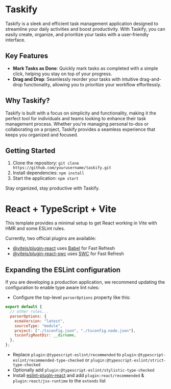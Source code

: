 # Taskify

Taskify is a sleek and efficient task management application designed to streamline your daily activities and boost productivity. With Taskify, you can easily create, organize, and prioritize your tasks with a user-friendly interface.

## Key Features

- **Mark Tasks as Done**: Quickly mark tasks as completed with a simple click, helping you stay on top of your progress.
- **Drag and Drop**: Seamlessly reorder your tasks with intuitive drag-and-drop functionality, allowing you to prioritize your workflow effortlessly.

## Why Taskify?

Taskify is built with a focus on simplicity and functionality, making it the perfect tool for individuals and teams looking to enhance their task management process. Whether you're managing personal to-dos or collaborating on a project, Taskify provides a seamless experience that keeps you organized and focused.

## Getting Started

1. Clone the repository: `git clone https://github.com/yourusername/taskify.git`
2. Install dependencies: `npm install`
3. Start the application: `npm start`

Stay organized, stay productive with Taskify.

# React + TypeScript + Vite

This template provides a minimal setup to get React working in Vite with HMR and some ESLint rules.

Currently, two official plugins are available:

- [@vitejs/plugin-react](https://github.com/vitejs/vite-plugin-react/blob/main/packages/plugin-react/README.md) uses [Babel](https://babeljs.io/) for Fast Refresh
- [@vitejs/plugin-react-swc](https://github.com/vitejs/vite-plugin-react-swc) uses [SWC](https://swc.rs/) for Fast Refresh

## Expanding the ESLint configuration

If you are developing a production application, we recommend updating the configuration to enable type aware lint rules:

- Configure the top-level `parserOptions` property like this:

```js
export default {
  // other rules...
  parserOptions: {
    ecmaVersion: "latest",
    sourceType: "module",
    project: ["./tsconfig.json", "./tsconfig.node.json"],
    tsconfigRootDir: __dirname,
  },
};
```

- Replace `plugin:@typescript-eslint/recommended` to `plugin:@typescript-eslint/recommended-type-checked` or `plugin:@typescript-eslint/strict-type-checked`
- Optionally add `plugin:@typescript-eslint/stylistic-type-checked`
- Install [eslint-plugin-react](https://github.com/jsx-eslint/eslint-plugin-react) and add `plugin:react/recommended` & `plugin:react/jsx-runtime` to the `extends` list
